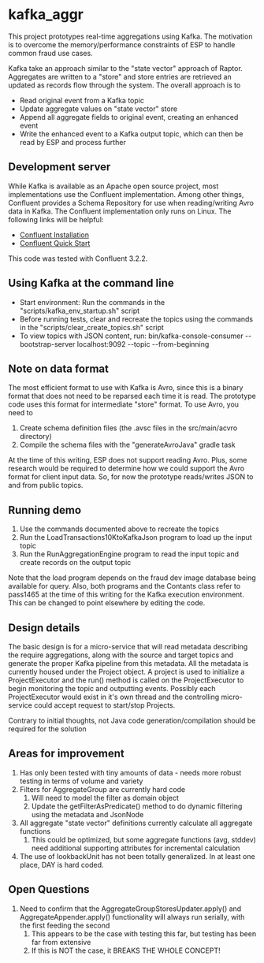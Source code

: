 # kafka_aggr

This project prototypes real-time aggregations using Kafka.  The motivation is to overcome the memory/performance constraints of ESP to handle common fraud use cases.

Kafka take an approach similar to the "state vector" approach of Raptor.  Aggregates are written to a "store" and store entries are retrieved an updated as records flow through the system.  The overall approach is to
* Read original event from a Kafka topic
* Update aggregate values on "state vector" store
* Append all aggregate fields to original event, creating an enhanced event
* Write the enhanced event to a Kafka output topic, which can then be read by ESP and process further

## Development server

While Kafka is available as an Apache open source project, most implementations use the Confluent implementation.  Among other things, Confluent provides a Schema Repository for use when reading/writing Avro data in Kafka.  The Confluent implementation only runs on Linux.  The following links will be helpful:
* [Confluent Installation](https://docs.confluent.io/3.2.2/installation/installing_cp.html)
* [Confluent Quick Start](https://docs.confluent.io/3.2.2/quickstart.html)

This code was tested with Confluent 3.2.2.

## Using Kafka at the command line
* Start environment:  Run the commands in the "scripts/kafka_env_startup.sh" script
* Before running tests, clear and recreate the topics using the commands in the "scripts/clear_create_topics.sh" script
* To view topics with JSON content, run:  bin/kafka-console-consumer --bootstrap-server localhost:9092 --topic <topic name> --from-beginning

## Note on data format

The most efficient format to use with Kafka is Avro, since this is a binary format that does not need to be reparsed each time it is read.  The prototype code uses this format for intermediate "store" format.  To use Avro, you need to
1. Create schema definition files (the .avsc files in the src/main/acvro directory)
2. Compile the schema files with the "generateAvroJava" gradle task

At the time of this writing, ESP does not support reading Avro.  Plus, some research would be required to determine how we could support the Avro format for client input data.  So, for now the prototype reads/writes JSON to and from public topics.

## Running demo
1.  Use the commands documented above to recreate the topics
2.  Run the LoadTransactions10KtoKafkaJson program to load up the input topic
3.  Run the RunAggregationEngine program to read the input topic and create records on the output topic

Note that the load program depends on the fraud dev image database being available for query.  Also, both programs and the Contants class refer to pass1465 at the time of this writing for the Kafka execution environment.  This can be changed to point elsewhere by editing the code.

## Design details
The basic design is for a micro-service that will read metadata describing the require aggregations, along with the source and target topics and generate the proper Kafka pipeline from this metadata.  All the metadata is currently housed under the Project object. A project is used to initialize a ProjectExecutor and the run() method is called on the ProjectExecutor to begin monitoring the topic and outputting events. Possibly each ProjectExecutor would exist in it's own thread and the controlling micro-service could accept request to start/stop Projects.

Contrary to initial thoughts, not Java code generation/compilation should be required for the solution 

## Areas for improvement
1.  Has only been tested with tiny amounts of data - needs more robust testing in terms of volume and variety
2.  Filters for AggregateGroup are currently hard code
    1. Will need to model the filter as domain object 
    2. Update the getFilterAsPredicate() method to do dynamic filtering using the metadata and JsonNode
3.  All aggregate "state vector" definitions currently calculate all aggregate functions
    1.  This could be optimized, but some aggregate functions (avg, stddev) need additional supporting attributes for incremental calculation
4.  The use of lookbackUnit has not been totally generalized.  In at least one place, DAY is hard coded.    
    

## Open Questions
1.  Need to confirm that the AggregateGroupStoresUpdater.apply() and AggregateAppender.apply() functionality will always run serially, with the first feeding the second
    1.  This appears to be the case with testing this far, but testing has been far from extensive
    2.  If this is NOT the case, it BREAKS THE WHOLE CONCEPT!